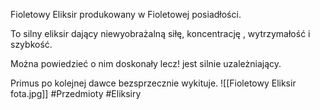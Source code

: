 Fioletowy Eliksir produkowany w Fioletowej posiadłości.

To silny eliksir dający niewyobrażalną siłę, koncentrację , wytrzymałość i szybkość.

Można powiedzieć o nim doskonały lecz! jest silnie uzależniający.

Primus po kolejnej dawce bezsprzecznie wykituje.
![[Fioletowy Eliksir fota.jpg]]
#Przedmioty #Eliksiry
